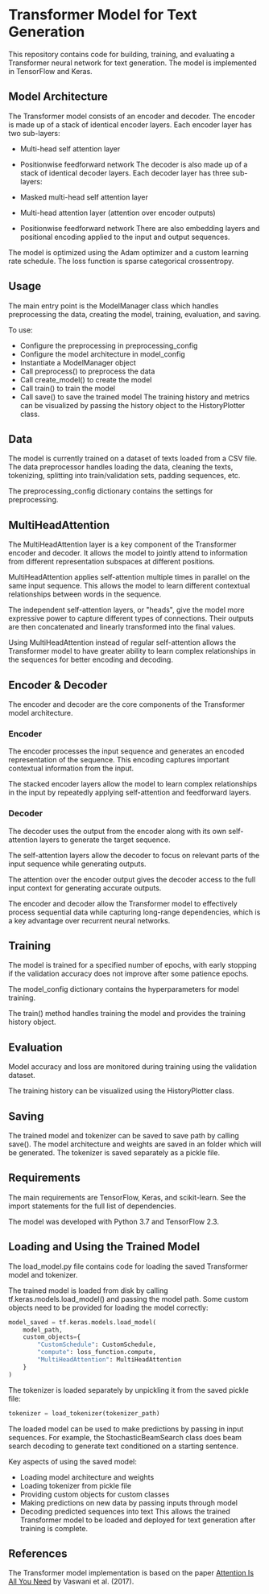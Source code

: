 # Transformer Model for Text Generation
This repository contains code for building, training, and evaluating a Transformer neural network for text generation. The model is implemented in TensorFlow and Keras.

## Model Architecture
The Transformer model consists of an encoder and decoder. The encoder is made up of a stack of identical encoder layers. Each encoder layer has two sub-layers:

* Multi-head self attention layer
* Positionwise feedforward network
The decoder is also made up of a stack of identical decoder layers. Each decoder layer has three sub-layers:

* Masked multi-head self attention layer
* Multi-head attention layer (attention over encoder outputs)
* Positionwise feedforward network
There are also embedding layers and positional encoding applied to the input and output sequences.

The model is optimized using the Adam optimizer and a custom learning rate schedule. The loss function is sparse categorical crossentropy.

## Usage
The main entry point is the ModelManager class which handles preprocessing the data, creating the model, training, evaluation, and saving.

To use:

* Configure the preprocessing in preprocessing_config
* Configure the model architecture in model_config
* Instantiate a ModelManager object
* Call preprocess() to preprocess the data
* Call create_model() to create the model
* Call train() to train the model
* Call save() to save the trained model
The training history and metrics can be visualized by passing the history object to the HistoryPlotter class.

## Data
The model is currently trained on a dataset of texts loaded from a CSV file. The data preprocessor handles loading the data, cleaning the texts, tokenizing, splitting into train/validation sets, padding sequences, etc.

The preprocessing_config dictionary contains the settings for preprocessing.

## MultiHeadAttention
The MultiHeadAttention layer is a key component of the Transformer encoder and decoder. It allows the model to jointly attend to information from different representation subspaces at different positions.

MultiHeadAttention applies self-attention multiple times in parallel on the same input sequence. This allows the model to learn different contextual relationships between words in the sequence.

The independent self-attention layers, or "heads", give the model more expressive power to capture different types of connections. Their outputs are then concatenated and linearly transformed into the final values.

Using MultiHeadAttention instead of regular self-attention allows the Transformer model to have greater ability to learn complex relationships in the sequences for better encoding and decoding.

## Encoder & Decoder
The encoder and decoder are the core components of the Transformer model architecture.

### Encoder
The encoder processes the input sequence and generates an encoded representation of the sequence. This encoding captures important contextual information from the input.

The stacked encoder layers allow the model to learn complex relationships in the input by repeatedly applying self-attention and feedforward layers.

### Decoder
The decoder uses the output from the encoder along with its own self-attention layers to generate the target sequence.

The self-attention layers allow the decoder to focus on relevant parts of the input sequence while generating outputs.

The attention over the encoder output gives the decoder access to the full input context for generating accurate outputs.

The encoder and decoder allow the Transformer model to effectively process sequential data while capturing long-range dependencies, which is a key advantage over recurrent neural networks.

## Training
The model is trained for a specified number of epochs, with early stopping if the validation accuracy does not improve after some patience epochs.

The model_config dictionary contains the hyperparameters for model training.

The train() method handles training the model and provides the training history object.

## Evaluation
Model accuracy and loss are monitored during training using the validation dataset.

The training history can be visualized using the HistoryPlotter class.

## Saving
The trained model and tokenizer can be saved to save path by calling save(). The model architecture and weights are saved in an folder which will be generated. The tokenizer is saved separately as a pickle file.

## Requirements
The main requirements are TensorFlow, Keras, and scikit-learn. See the import statements for the full list of dependencies.

The model was developed with Python 3.7 and TensorFlow 2.3.

## Loading and Using the Trained Model
The load_model.py file contains code for loading the saved Transformer model and tokenizer.

The trained model is loaded from disk by calling tf.keras.models.load_model() and passing the model path. Some custom objects need to be provided for loading the model correctly:
```python
model_saved = tf.keras.models.load_model(
    model_path,
    custom_objects={
        "CustomSchedule": CustomSchedule,
        "compute": loss_function.compute,
        "MultiHeadAttention": MultiHeadAttention
    }
)
```
The tokenizer is loaded separately by unpickling it from the saved pickle file:
```python
tokenizer = load_tokenizer(tokenizer_path)
```
The loaded model can be used to make predictions by passing in input sequences. For example, the StochasticBeamSearch class does beam search decoding to generate text conditioned on a starting sentence.

Key aspects of using the saved model:

* Loading model architecture and weights
* Loading tokenizer from pickle file
* Providing custom objects for custom classes
* Making predictions on new data by passing inputs through model
* Decoding predicted sequences into text
This allows the trained Transformer model to be loaded and deployed for text generation after training is complete.

## References
The Transformer model implementation is based on the paper [Attention Is All You Need](https://arxiv.org/abs/1706.03762)
 by Vaswani et al. (2017).
